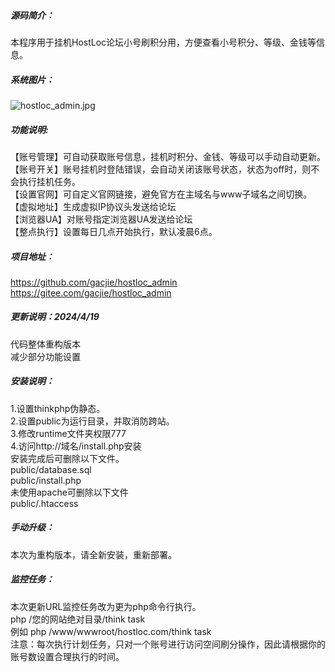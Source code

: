 #####  源码简介：   
本程序用于挂机HostLoc论坛小号刷积分用，方便查看小号积分、等级、金钱等信息。     

#####  系统图片：    
![hostloc_admin.jpg](https://raw.githubusercontent.com/gacjie/hostloc_admin/main/hostloc_admin.png)    

##### 功能说明:    
【账号管理】可自动获取账号信息，挂机时积分、金钱、等级可以手动自动更新。    
【账号开关】账号挂机时登陆错误，会自动关闭该账号状态，状态为off时，则不会执行挂机任务。    
【设置官网】可自定义官网链接，避免官方在主域名与www子域名之间切换。     
【虚拟地址】生成虚拟IP协议头发送给论坛     
【浏览器UA】对账号指定浏览器UA发送给论坛      
【整点执行】设置每日几点开始执行，默认凌晨6点。     
   
##### 项目地址：    
https://github.com/gacjie/hostloc_admin   
https://gitee.com/gacjie/hostloc_admin    
   
##### 更新说明：2024/4/19     
代码整体重构版本    
减少部分功能设置      

##### 安装说明：    
1.设置thinkphp伪静态。     
2.设置public为运行目录，并取消防跨站。   
3.修改runtime文件夹权限777    
4.访问http://域名/install.php安装    
安装完成后可删除以下文件。    
public/database.sql    
public/install.php    
未使用apache可删除以下文件    
public/.htaccess    

##### 手动升级：     
本次为重构版本，请全新安装，重新部署。    

##### 监控任务：     
本次更新URL监控任务改为更为php命令行执行。    
php /您的网站绝对目录/think task     
例如 php /www/wwwroot/hostloc.com/think task      
注意：每次执行计划任务，只对一个账号进行访问空间刷分操作，因此请根据你的账号数设置合理执行的时间。      
